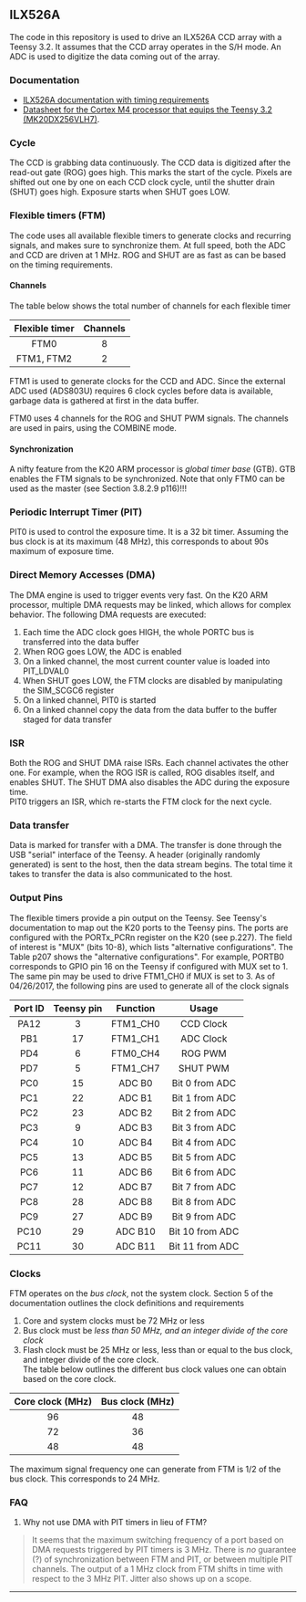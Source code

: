 ILX526A
------
The code in this repository is used to drive an ILX526A CCD array with a Teensy 3.2. It assumes that the CCD array operates in the S/H mode.
An ADC is used to digitize the data coming out of the array.

### Documentation
- [ILX526A documentation with timing requirements](http://www.eureca.de/datasheets/01.xx.xxxx/01.01.xxxx/01.01.0021/ILX526A.pdf) 
- [Datasheet for the Cortex M4 processor that equips the Teensy 3.2 (MK20DX256VLH7)](https://www.pjrc.com/teensy/K20P64M72SF1RM.pdf). 

### Cycle
The CCD is grabbing data continuously. The CCD data is digitized after the read-out gate (ROG) goes high. This marks the start of the cycle. 
Pixels are shifted out one by one on each CCD clock cycle, until the shutter drain (SHUT) goes high. Exposure starts when SHUT goes LOW. 

### Flexible timers (FTM)
The code uses all available flexible timers to generate clocks and recurring signals, and makes sure to synchronize them. 
At full speed, both the ADC and CCD are driven at 1 MHz. ROG and SHUT are as fast as can be based on the timing requirements. 


#### Channels
The table below shows the total number of channels for each flexible timer

| Flexible timer | Channels |
|:--------------:|:--------:|
| FTM0 | 8 |
| FTM1, FTM2 | 2 |

FTM1 is used to generate clocks for the CCD and ADC. Since the external ADC used (ADS803U) requires 6 clock cycles before data is available, garbage data is gathered at first in the data buffer. 

FTM0 uses 4 channels for the ROG and SHUT PWM signals. The channels are used in pairs, using the COMBINE mode.   

#### Synchronization
A nifty feature from the K20 ARM processor is _global timer base_ (GTB). GTB enables the FTM signals to be synchronized. Note that only FTM0 can be used as the master (see Section 3.8.2.9 p116)!!!  


### Periodic Interrupt Timer (PIT)
PIT0 is used to control the exposure time. It is a 32 bit timer. Assuming the bus clock is at its maximum (48 MHz), this corresponds to about 90s maximum of exposure time. 


### Direct Memory Accesses (DMA)
The DMA engine is used to trigger events very fast. On the K20 ARM processor, multiple DMA requests may be linked, which allows for complex behavior. The following DMA requests are executed:
1. Each time the ADC clock goes HIGH, the whole PORTC bus is transferred into the data buffer
2. When ROG goes LOW, the ADC is enabled
3. On a linked channel, the most current counter value is loaded into PIT_LDVAL0 
4. When SHUT goes LOW, the FTM clocks are disabled by manipulating the SIM_SCGC6 register 
5. On a linked channel, PIT0 is started
6. On a linked channel copy the data from the data buffer to the buffer staged for data transfer 

### ISR
Both the ROG and SHUT DMA raise ISRs. Each channel activates the other one. For example, when the ROG ISR is called, ROG disables itself, and enables SHUT. The SHUT DMA also disables the ADC during the exposure time.  
PIT0 triggers an ISR, which re-starts the FTM clock for the next cycle.

### Data transfer
Data is marked for transfer with a DMA. The transfer is done through the USB "serial" interface of the Teensy. A header (originally randomly generated) is sent to the host, then the data stream begins. The total time it takes to transfer the data is also communicated to the host.  

### Output Pins
The flexible timers provide a pin output on the Teensy. See Teensy's documentation to map out the K20 ports to the Teensy pins. The ports are configured with the PORTx_PCRn register on the K20 (see p.227). The field of interest is "MUX" (bits 10-8), which lists "alternative configurations". The Table p207 shows the "alternative configurations". For example, PORTB0 corresponds to GPIO pin 16 on the Teensy if configured with MUX set to 1. The same pin may be used to drive FTM1_CH0 if MUX is set to 3. 
As of 04/26/2017, the following pins are used to generate all of the clock signals

| Port ID | Teensy pin | Function | Usage | 
|:-------:|:----------:|:--------:|:-----:|
| PA12 | 3 | FTM1_CH0 | CCD Clock |
| PB1 | 17 | FTM1_CH1 | ADC Clock |
| PD4 | 6 | FTM0_CH4 | ROG PWM |
| PD7 | 5 | FTM1_CH7 | SHUT PWM | 
| PC0 | 15 | ADC B0 | Bit 0 from ADC |
| PC1 | 22 | ADC B1 | Bit 1 from ADC |
| PC2 | 23 | ADC B2 | Bit 2 from ADC |
| PC3 | 9 | ADC B3 | Bit 3 from ADC |
| PC4 | 10 | ADC B4 | Bit 4 from ADC |
| PC5 | 13 | ADC B5 | Bit 5 from ADC |
| PC6 | 11 | ADC B6 | Bit 6 from ADC |
| PC7 | 12 | ADC B7 | Bit 7 from ADC |
| PC8 | 28 | ADC B8 | Bit 8 from ADC |
| PC9 | 27 | ADC B9 | Bit 9 from ADC |
| PC10 | 29 | ADC B10 | Bit 10 from ADC |
| PC11 | 30 | ADC B11 | Bit 11 from ADC |


### Clocks
FTM operates on the _bus clock_, not the system clock. Section 5 of the documentation outlines the clock definitions and requirements
1. Core and system clocks must be 72 MHz or less
2. Bus clock must be _less than 50 MHz, and an integer divide of the core clock_
3. Flash clock must be 25 MHz or less, less than or equal to the bus clock, and integer divide of the core clock.  
The table below outlines the different bus clock values one can obtain based on the core clock.

| Core clock (MHz) | Bus clock (MHz) |
|:----------:|:---------:|
| 96 | 48 |
| 72 | 36 |
| 48 | 48 |

The maximum signal frequency one can generate from FTM is 1/2 of the bus clock. This corresponds to 24 MHz.


### FAQ
1. Why not use DMA with PIT timers in lieu of FTM? 
> It seems that the maximum switching frequency of a port based on DMA requests triggered by PIT timers is 3 MHz. There is _no_ guarantee (?) of synchronization between FTM and PIT, or between multiple PIT channels. The output of a 1 MHz clock from FTM shifts in time with respect to the 3 MHz PIT. Jitter also shows up on a scope. 



-----------------
